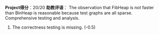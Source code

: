 **Project得分**：20/20
**助教评语**：
The observation that FibHeap is not faster than BinHeap is reasonable because test graphs are all sparse. Comprehensive testing and analysis.

1. The correctness testing is missing. (-0.5)